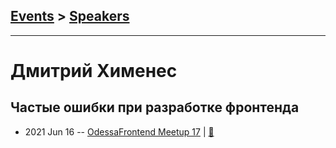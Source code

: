 ## [Events](../README.md) > [Speakers](../speakers.md)
---

# Дмитрий Хименес

## Частые ошибки при разработке фронтенда
- 2021 Jun 16 -- [OdessaFrontend Meetup 17](https://youtu.be/haVe3wOwQ6g)  | [:notebook:](https://www.slideshare.net/odessafrontend/odessafrontend-meetup-17)  
